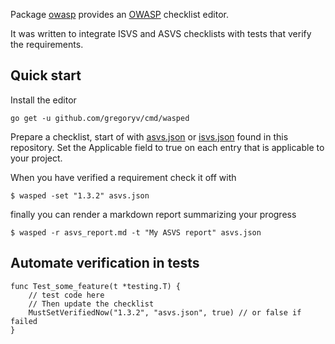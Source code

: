 Package [owasp](https://pkg.go.dev/github.com/gregoryv/owasp) provides
an [OWASP](https://github.com/OWASP) checklist editor.

It was written to integrate ISVS and ASVS checklists with tests that
verify the requirements.

## Quick start

Install the editor

    go get -u github.com/gregoryv/cmd/wasped

Prepare a checklist, start of with [asvs.json](checklist/asvs.json)
or [isvs.json](checklist/isvs.json) found in this repository. Set the
Applicable field to true on each entry that is applicable to your
project.

When you have verified a requirement check it off with 

    $ wasped -set "1.3.2" asvs.json

finally you can render a markdown report summarizing your progress

    $ wasped -r asvs_report.md -t "My ASVS report" asvs.json

## Automate verification in tests

```go:
func Test_some_feature(t *testing.T) {
    // test code here
    // Then update the checklist
    MustSetVerifiedNow("1.3.2", "asvs.json", true) // or false if failed
}
```

